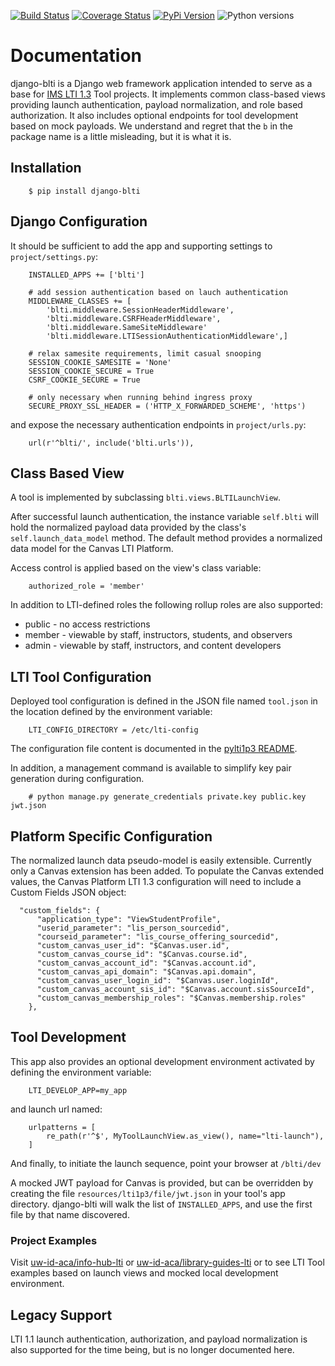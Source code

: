 [![Build Status](https://github.com/uw-it-aca/django-blti/workflows/tests/badge.svg)](https://github.com/uw-it-aca/django-blti/actions)
[![Coverage Status](https://coveralls.io/repos/github/uw-it-aca/django-blti/badge.svg?branch=main)](https://coveralls.io/github/uw-it-aca/django-blti?branch=main)
[![PyPi Version](https://img.shields.io/pypi/v/django-blti.svg)](https://pypi.python.org/pypi/django-blti)
![Python versions](https://img.shields.io/badge/python-3.12-blue.svg)

# Documentation

django-blti is a Django web framework application intended to serve
as a base for [IMS LTI 1.3](https://www.imsglobal.org/spec/lti/v1p3)
Tool projects. It implements common class-based views providing launch
authentication, payload normalization, and role based authorization.
It also includes optional endpoints for tool development based on
mock payloads.  We understand and regret that the ``b`` in the package
name is a little misleading, but it is what it is.

## Installation
```
    $ pip install django-blti
```
## Django Configuration
It should be sufficient to add the app and supporting settings to ``project/settings.py``:
```
    INSTALLED_APPS += ['blti']

    # add session authentication based on lauch authentication
    MIDDLEWARE_CLASSES += [
        'blti.middleware.SessionHeaderMiddleware',
        'blti.middleware.CSRFHeaderMiddleware',
        'blti.middleware.SameSiteMiddleware'
        'blti.middleware.LTISessionAuthenticationMiddleware',]

    # relax samesite requirements, limit casual snooping
    SESSION_COOKIE_SAMESITE = 'None'
    SESSION_COOKIE_SECURE = True
    CSRF_COOKIE_SECURE = True

    # only necessary when running behind ingress proxy
    SECURE_PROXY_SSL_HEADER = ('HTTP_X_FORWARDED_SCHEME', 'https')

```
and expose the necessary authentication endpoints in ``project/urls.py``:
```
    url(r'^blti/', include('blti.urls')),
```
## Class Based View
A tool is implemented by subclassing ``blti.views.BLTILaunchView``.

After successful launch authentication, the instance variable
``self.blti`` will hold the normalized payload data provided by
the class's ``self.launch_data_model`` method.  The default method
provides a normalized data model for the Canvas LTI Platform.

Access control is applied based on the view's class variable:
```
    authorized_role = 'member'
```
In addition to LTI-defined roles the following rollup roles are
also supported:
* public - no access restrictions
* member - viewable by staff, instructors, students, and observers
* admin - viewable by staff, instructors, and content developers
## LTI Tool Configuration
Deployed tool configuration is defined in the JSON file named
``tool.json`` in the location defined by the environment variable:
```
    LTI_CONFIG_DIRECTORY = /etc/lti-config
```
The configuration file content is documented in the
[pylti1p3 README](https://github.com/dmitry-viskov/pylti1.3?tab=readme-ov-file#configuration).

In addition, a management command is available to simplify key
pair generation during configuration.
```
    # python manage.py generate_credentials private.key public.key jwt.json
```
## Platform Specific Configuration
The normalized launch data pseudo-model is easily extensible.  Currently only a
Canvas extension has been added.  To populate the Canvas extended values, the
Canvas Platform LTI 1.3 configuration will need to include a Custom Fields JSON
object:
```
  "custom_fields": {
      "application_type": "ViewStudentProfile",
      "userid_parameter": "lis_person_sourcedid",
      "courseid_parameter": "lis_course_offering_sourcedid",
      "custom_canvas_user_id": "$Canvas.user.id",
      "custom_canvas_course_id": "$Canvas.course.id",
      "custom_canvas_account_id": "$Canvas.account.id",
      "custom_canvas_api_domain": "$Canvas.api.domain",
      "custom_canvas_user_login_id": "$Canvas.user.loginId",
      "custom_canvas_account_sis_id": "$Canvas.account.sisSourceId",
      "custom_canvas_membership_roles": "$Canvas.membership.roles"
    },
```
## Tool Development
This app also provides an optional development environment activated by
defining the environment variable:
```
    LTI_DEVELOP_APP=my_app
```
and launch url named:
```
    urlpatterns = [
        re_path(r'^$', MyToolLaunchView.as_view(), name="lti-launch"),
    ]
```
And finally, to initiate the launch sequence, point your browser at ``/blti/dev``

A mocked JWT payload for Canvas is provided, but can be overridden by
creating the file ``resources/lti1p3/file/jwt.json`` in your tool's
app directory. django-blti will walk the list of ``INSTALLED_APPS``,
and use the first file by that name discovered.
### Project Examples
Visit [uw-id-aca/info-hub-lti](https://github.com/uw-it-aca/info-hub-lti) or
[uw-id-aca/library-guides-lti](https://github.com/uw-it-aca/library-guides-lti) or
to see LTI Tool  examples based on launch views and mocked local development
environment.
## Legacy Support
LTI 1.1 launch authentication, authorization, and payload normalization is
also supported for the time being, but is no longer documented here.
